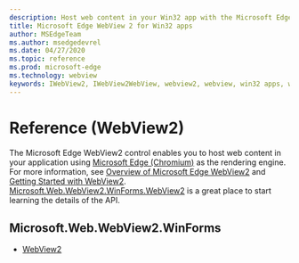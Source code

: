 ```yaml
---
description: Host web content in your Win32 app with the Microsoft Edge WebView 2 control
title: Microsoft Edge WebView 2 for Win32 apps
author: MSEdgeTeam
ms.author: msedgedevrel
ms.date: 04/27/2020
ms.topic: reference
ms.prod: microsoft-edge
ms.technology: webview
keywords: IWebView2, IWebView2WebView, webview2, webview, win32 apps, win32, edge, ICoreWebView2, ICoreWebView2Controller, browser control, edge html
---
```


# Reference \(WebView2\)  

The Microsoft Edge WebView2 control enables you to host web content in your application using [Microsoft Edge \(Chromium\)](https://www.microsoftedgeinsider.com) as the rendering engine.  For more information, see [Overview of Microsoft Edge WebView2](../../../webview2.md) and [Getting Started with WebView2](../../gettingstarted.md).  [Microsoft.Web.WebView2.WinForms.WebView2](0-9-494/microsoft-web-webview2-winforms-webview2.md) is a great place to start learning the details of the API.  

## Microsoft.Web.WebView2.WinForms
*   [WebView2](0-9-494/microsoft-web-webview2-winforms-webview2.md)
